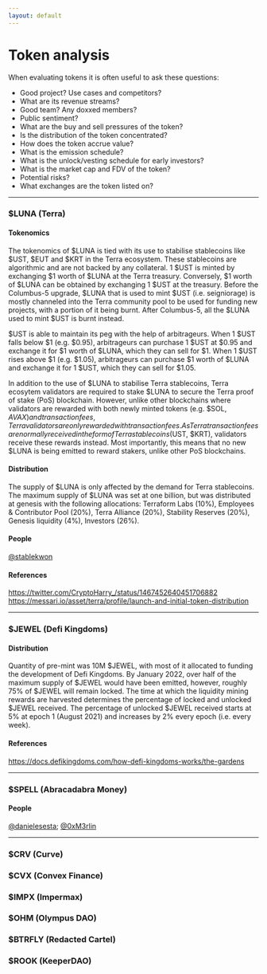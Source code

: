 ```yaml
---
layout: default
---
```

# Token analysis

When evaluating tokens it is often useful to ask these questions:
- Good project? Use cases and competitors?
- What are its revenue streams?
- Good team? Any doxxed members?
- Public sentiment?
- What are the buy and sell pressures of the token?
- Is the distribution of the token concentrated?
- How does the token accrue value?
- What is the emission schedule?
- What is the unlock/vesting schedule for early investors?
- What is the market cap and FDV of the token?
- Potential risks?
- What exchanges are the token listed on?

---

### $LUNA (Terra)

#### Tokenomics
The tokenomics of $LUNA is tied with its use to stabilise stablecoins like $UST, $EUT and $KRT in the Terra ecosystem. These stablecoins are algorithmic and are not backed by any collateral. 1 $UST is minted by exchanging $1 worth of $LUNA at the Terra treasury. Conversely, $1 worth of $LUNA can be obtained by exchanging 1 $UST at the treasury. Before the Columbus-5 upgrade, $LUNA that is used to mint $UST (i.e. seigniorage) is mostly channeled into the Terra community pool to be used for funding new projects, with a portion of it being burnt. After Columbus-5, all the $LUNA used to mint $UST is burnt instead.

$UST is able to maintain its peg with the help of arbitrageurs. When 1 $UST falls below $1 (e.g. $0.95), arbitrageurs can purchase 1 $UST at $0.95 and exchange it for $1 worth of $LUNA, which they can sell for $1. When 1 $UST rises above $1 (e.g. $1.05), arbitrageurs can purchase $1 worth of $LUNA and exchange it for 1 $UST, which they can sell for $1.05.

In addition to the use of $LUNA to stabilise Terra stablecoins, Terra ecosytem validators are required to stake $LUNA to secure the Terra proof of stake (PoS) blockchain. However, unlike other blockchains where validators are rewarded with both newly minted tokens (e.g. $SOL, $AVAX) and transaction fees, Terra validators are only rewarded with transaction fees. As Terra transaction fees are normally received in the form of Terra stablecoins ($UST, $KRT), validators receive these rewards instead. Most importantly, this means that no new $LUNA is being emitted to reward stakers, unlike other PoS blockchains.

#### Distribution
The supply of $LUNA is only affected by the demand for Terra stablecoins. The maximum supply of $LUNA was set at one billion, but was distributed at genesis with the following allocations: Terraform Labs (10%), Employees & Contributor Pool (20%), Terra Alliance (20%), Stability Reserves (20%), Genesis liquidity (4%), Investors (26%).

#### People
[@stablekwon](https://twitter.com/stablekwon)

#### References
<https://twitter.com/CryptoHarry_/status/1467452640451706882>
<https://messari.io/asset/terra/profile/launch-and-initial-token-distribution>

---

### $JEWEL (Defi Kingdoms)

#### Distribution
Quantity of pre-mint was 10M $JEWEL, with most of it allocated to funding the development of Defi Kingdoms. By January 2022, over half of the maximum supply of $JEWEL would have been emitted, however, roughly 75% of $JEWEL will remain locked. The time at which the liquidity mining rewards are harvested determines the percentage of locked and unlocked $JEWEL received. The percentage of unlocked $JEWEL received starts at 5% at epoch 1 (August 2021) and increases by 2% every epoch (i.e. every week).

#### References
<https://docs.defikingdoms.com/how-defi-kingdoms-works/the-gardens>

---

### $SPELL (Abracadabra Money)

#### People
[@danielesesta](https://twitter.com/danielesesta); [@0xM3rlin](https://twitter.com/0xM3rlin)

---

### $CRV (Curve)

### $CVX (Convex Finance)

### $IMPX (Impermax)

### $OHM (Olympus DAO)

### $BTRFLY (Redacted Cartel)

### $ROOK (KeeperDAO)
